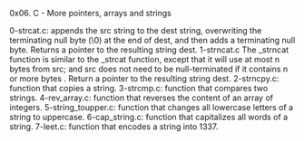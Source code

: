 0x06. C - More pointers, arrays and strings

0-strcat.c: appends the src string to the dest string, overwriting the terminating null byte (\0) at the end of dest, and then adds a terminating null byte. Returns a pointer to the resulting string dest.
1-strncat.c The _strncat function is similar to the _strcat function, except that it will use at most n bytes from src; and src does not need to be null-terminated if it contains n or more bytes . Return a pointer to the resulting string dest.
2-strncpy.c: function that copies a string.
3-strcmp.c: function that compares two strings.
4-rev_array.c: function that reverses the content of an array of integers.
5-string_toupper.c: function that changes all lowercase letters of a string to uppercase.
6-cap_string.c: function that capitalizes all words of a string.
7-leet.c: function that encodes a string into 1337.
